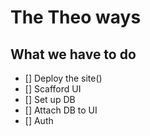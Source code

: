 # The Theo ways 

## What we have to do 

- [] Deploy the site()
- [] Scafford UI
- [] Set up DB
- [] Attach DB to UI
- [] Auth
